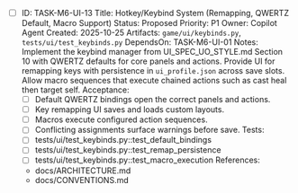 - [ ] ID: TASK-M6-UI-13
  Title: Hotkey/Keybind System (Remapping, QWERTZ Default, Macro Support)
  Status: Proposed
  Priority: P1
  Owner: Copilot Agent
  Created: 2025-10-25
  Artifacts: `game/ui/keybinds.py`, `tests/ui/test_keybinds.py`
  DependsOn: TASK-M6-UI-01
  Notes:
  Implement the keybind manager from UI_SPEC_UO_STYLE.md Section 10 with QWERTZ defaults for core panels and actions.
  Provide UI for remapping keys with persistence in `ui_profile.json` across save slots.
  Allow macro sequences that execute chained actions such as cast heal then target self.
  Acceptance:
  - [ ] Default QWERTZ bindings open the correct panels and actions.
  - [ ] Key remapping UI saves and loads custom layouts.
  - [ ] Macros execute configured action sequences.
  - [ ] Conflicting assignments surface warnings before save.
  Tests:
  - [ ] tests/ui/test_keybinds.py::test_default_bindings
  - [ ] tests/ui/test_keybinds.py::test_remap_persistence
  - [ ] tests/ui/test_keybinds.py::test_macro_execution
  References:
  - docs/ARCHITECTURE.md
  - docs/CONVENTIONS.md
